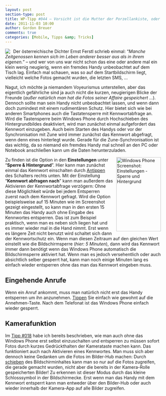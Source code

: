 ```yaml
---
layout: post
section-type: post
title: WP-Tipp #044 – Vorsicht ist die Mutter der Porzellankiste, oder -  Tastensperre mit Kennwort
date: 2011-11-03 10:00
author: Gordon Breuer
comments: true
categories: [Mobile, Tipps &amp; Tricks]
---
```

<p><img style="margin: 0px 10px 0px 0px; display: inline; float: left" align="left" src="http://anheledirwp.blob.core.windows.net/wordpress/2011/11/bedienung.png" /></p>  <p>Der österreichische Dichter Ernst Ferstl schrieb einmal: “<em>Manche Zeitgenossen kennen sich im Leben anderer besser aus als in ihrem eigenen.</em>” – und wer von uns war nicht schon das eine oder andere mal ein klein wenig neugierig, wenn ein fremdes Handy unbeobachtet auf dem Tisch lag. Einfach mal schauen, was so auf dem Startbildschirm liegt, vielleicht welche Fotos gemacht wurden, die letzten SMS, … </p>  <p>Nagut, ich möchte ja niemandem Voyeurismus unterstellen, aber das eigentlich gefährliche sind ja auch nicht die kurzen, neugierigen Blicke der Freunde (<em>außer natürlich man hat die Fotos seiner Affaire gespeichert …</em>). Dennoch sollte man sein Handy nicht unbeobachtet lassen, und wenn dann doch zumindest mit einem rudimentären Schutz. Hier bietet sich wie bei anderen Smartphones auch die Tastatensperre mit Kennwortabfrage an. Wird die Tastensperre beim Windows Phone durch Hochschieben des Hintergrundbildes deaktiviert, wird man zunächst einmal aufgefordert das Kennwort einzugeben. Auch beim Starten des Handys oder vor der Synchronisation mit Zune wird immer zunächst das Kennwort abgefragt, wenn denn eines hinterlegt wurde. Gerade für die Zune-Synchronisation ist das wichtig, da so niemand ein fremdes Handy mal schnell an den PC oder Notebook anschließen kann um die Daten herunterzuladen.</p>  <p><img style="background-image: none; border-bottom: 0px; border-left: 0px; margin: 0px 0px 0px 10px; padding-left: 0px; padding-right: 0px; display: inline; float: right; border-top: 0px; border-right: 0px; padding-top: 0px" title="" border="0" alt="Windows Phone Screenshot: Einstellungen - Sperre und Hintergrund" align="right" src="http://anheledirwp.blob.core.windows.net/wordpress/2011/11/Screen-Capture-1.jpg" width="144" height="240" /></p>  <p>Zu finden ist die Option in den <strong>Einstellungen</strong> unter “<strong>Sperre &amp; Hintergrund</strong>”. Hier kann man zunächst einmal das Kennwort einschalten durch <a href="/post/2011/09/12/WP7-Tipp-007-%E2%80%93-Standard-Gesten.aspx">Antippen</a> des Schalters rechts unten. Mit der Einstellung “<strong>Kennwort abfragen nach</strong>” kann man außerdem das Aktivieren der Kennwortabfrage verzögern: Ohne diese Möglichkeit würde bei jedem Entsperren zuerst nach dem Kennwort gefragt. Wird die Option beispielsweise auf 15 Minuten wie im Screenshot gezeigt eingestellt, so kann man in den ersten 15 Minuten das Handy auch ohne Eingabe des Kennwortes entsperren. Das ist zum Beispiel praktisch, wenn man es neben sich liegen hat und es immer wieder mal in die Hand nimmt. Erst wenn es längere Zeit nicht benutzt wird schaltet sich dann der Kennwortschutz ein. Wenn man diesen Zeitraum auf den gleichen Wert einstellt wie die Bildschirmsperre (<em>hier: 5 Minuten</em>), dann wird das Kennwort immer dann benötigt wenn das Windows Phone automatisch die Bildschirmsperre aktiviert hat. Wenn man es jedoch versehentlich oder auch absichtlich selber gesperrt hat, kann man noch einige Minuten lang es einfach wieder entsperren ohne das man das Kennwort eingeben muss.</p>  <h2>Eingehende Anrufe</h2>  <p>Wenn ein Anruf ankommt, muss man natürlich nicht erst das Handy entsperren um ihn anzunehmen. <a href="/post/2011/09/12/WP7-Tipp-007-%E2%80%93-Standard-Gesten.aspx">Tippen</a> Sie einfach wie gewohnt auf die Annehmen-Taste. Nach dem Telefonat ist das Windows Phone einfach wieder gesperrt.</p>  <h2>Kamerafunktion</h2>  <p>Im <a href="/post/2011/09/27/WP-Tipp-018-&ndash;-Auf-die-Kamera-fertig-los!.aspx">Tipp #018</a> habe ich bereits beschrieben, wie man auch ohne das Windows Phone erst selbst einzuschalten und entsperren zu müssen sofort Fotos durch kurzes Gedrückthalten der Kamerataste machen kann. Das funktioniert auch nach Aktivieren eines Kennwortes. Man muss sich aber dennoch keine Gedanken um die Fotos im Bilder-Hub machen: Durch <a href="/post/2011/09/12/WP7-Tipp-007-%E2%80%93-Standard-Gesten.aspx">schieben</a> des Bildschirminhaltes kann man so nur auf die Fotos zugreifen, die gerade gemacht wurden, nicht aber die bereits in der Kamera-Rolle gespeicherten Bilder! Zu erkennen ist dieser Modus durch das kleine Schlosssymbol in der Bildschirmecke. Erst wenn man das Handy mit dem Kennwort entsperrt kann man entweder über den Bilder-Hub oder auch wieder innerhalb der Kamera-App auf alle Bilder zugreifen.</p>
